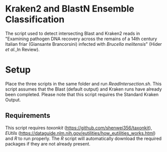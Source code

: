 # Kraken2 and BlastN Ensemble Classification
The script used to detect intersecting Blast and Kraken2 reads in "Examining pathogen DNA recovery across the remains of a 14th century Italian friar (Giansante Brancorsini) infected with _Brucella melitensis_" (Hider _et al._,In Review).

# Setup
Place the three scripts in the same folder and run _ReadIntersection.sh_. This script assumes that the Blast (default output) and Kraken runs have already been completed. Please note that this script requires the Standard Kraken Output.

## Requirements
This script requires _taxonkit_ (https://github.com/shenwei356/taxonkit), _EUtils_ (https://dataguide.nlm.nih.gov/eutilities/how_eutilities_works.html) and _R_ to run properly. 
The _R_ script will automatically download the required packages if they are not already present.
